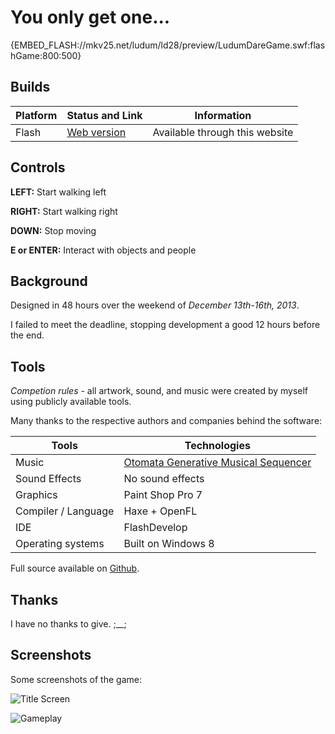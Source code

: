 # You only get one...

{EMBED_FLASH://mkv25.net/ludum/ld28/preview/LudumDareGame.swf:flashGame:800:500}

## Builds

Platform | Status and Link      | Information
-------- | -------------------- | ---------------------------------------------------------------------------
Flash    | [Web version][flash] | Available through this website

## Controls

__LEFT:__ Start walking left

__RIGHT:__ Start walking right

__DOWN:__ Stop moving

__E or ENTER:__ Interact with objects and people

## Background

Designed in 48 hours over the weekend of _December 13th-16th, 2013_.

I failed to meet the deadline, stopping development a good 12 hours before the end.

## Tools

_Competion rules_ - all artwork, sound, and music were created by myself using publicly available tools.

Many thanks to the respective authors and companies behind the software:

Tools               | Technologies
------------------- | ----------------------------------------------
Music |  [Otomata Generative Musical Sequencer](https://www.earslap.com/projectslab/otomata)
Sound Effects       | No sound effects
Graphics            | Paint Shop Pro 7
Compiler / Language | Haxe + OpenFL
IDE                 | FlashDevelop
Operating systems   | Built on Windows 8

Full source available on [Github](https://github.com/Markavian/LD28).

## Thanks

I have no thanks to give. ;__;

## Screenshots

Some screenshots of the game:

![Title Screen](//mkv25.net/ludum/ld28/release/screenshot_01_title_screen.png)

![Gameplay](//mkv25.net/ludum/ld28/release/screenshot_02_gameplay.png)

[flash]: //mkv25.net/ludum/ld28/preview/
